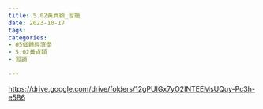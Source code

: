 ```yaml
---
title: 5.02黃貞穎_習題
date: 2023-10-17
tags: 
categories:
- 05個體經濟學
- 5.02黃貞穎
- 習題

---
```

https://drive.google.com/drive/folders/12gPUIGx7yO2INTEEMsUQuy-Pc3h-e5B6
